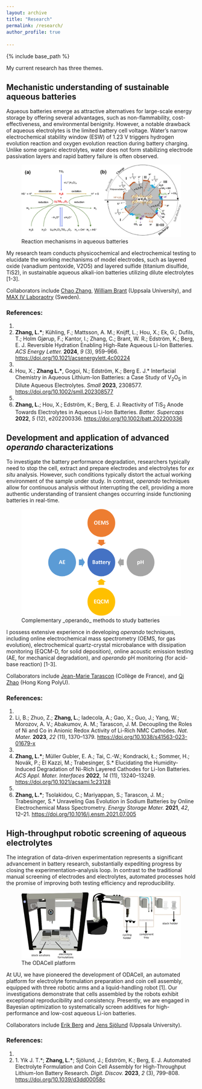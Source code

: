 ```yaml
---
layout: archive
title: "Research"
permalink: /research/
author_profile: true

---
```


{% include base_path %}

My current research has three themes.

## Mechanistic understanding of sustainable aqueous batteries

Aqueous batteries emerge as attractive alternatives for large-scale energy storage by offering several advantages, such as non-flammability, cost-effectiveness, and environmental benignity. However, a notable drawback of aqueous electrolytes is the limited battery cell voltage. Water’s narrow electrochemical stability window (ESW) of 1.23 V triggers hydrogen evolution reaction and oxygen evolution reaction during battery charging.  Unlike some organic electrolytes, water does not form stabilizing electrode passivation layers and rapid battery failure is often observed.

<figure>
  <a href="/images/respic/ALiB.png">
  <img src="/images/respic/ALiB.png" alt = "ALiB" />
    </a>
  <figcaption>Reaction mechanisms in aqueous batteries</figcaption>
</figure>

My research team conducts physicochemical and electrochemical testing to elucidate the working mechanisms of model electrodes, such as layered oxide (vanadium pentoxide, V2O5) and layered sulfide (titanium disulfide, TiS2), in sustainable aqueous alkali-ion batteries utilizing dilute electrolytes [1-3]. 

Collaborators include [Chao Zhang](https://tec-group.github.io/), [William Brant](https://www.katalog.uu.se/profile/?id=N15-843) (Uppsala University), and [MAX IV Laboraotry](https://www.maxiv.lu.se/) (Sweden).

### References:

1. <li><strong>Zhang, L.*</strong>; Kühling, F.; Mattsson, A. M.; Knijff, L.; Hou, X.; Ek, G.; Dufils, T.; Holm Gjørup, F.; Kantor, I.; Zhang, C.; Brant, W. R.; Edström, K.; Berg, E. J. Reversible Hydration Enabling High-Rate Aqueous Li-Ion Batteries. <em>ACS Energy Letter.</em> <strong>2024</strong>, <em>9</em> (3), 959–966. <a href="https://doi.org/10.1021/acsenergylett.4c00224">https://doi.org/10.1021/acsenergylett.4c00224</a></li>
2. <li>Hou, X.; <strong>Zhang L.*</strong>, Gogoi, N.; Edström, K.; Berg E. J.* Interfacial Chemistry in Aqueous Lithium-Ion Batteries: a Case Study of V<sub>2</sub>O<sub>5</sub> in Dilute Aqueous Electrolytes. <em>Small</em> <strong>2023</strong>, 2308577. <a href="https://doi.org/10.1002/smll.202308577">https://doi.org/10.1002/smll.202308577</a></li>
3. <li><strong>Zhang, L.</strong>; Hou, X.; Edström, K.; Berg, E. J. Reactivity of TiS<sub>2</sub> Anode Towards Electrolytes in Aqueous Li-Ion Batteries. <em>Batter. Supercaps</em> <strong>2022</strong>, <em>5</em> (12), e202200336. <a href="https://doi.org/10.1002/batt.202200336">https://doi.org/10.1002/batt.202200336</a></li>

## Development and application of advanced _operando_ characterizations

To investigate the battery performance degradation, researchers typically need to stop the cell, extract and prepare electrodes and electrolytes for _ex situ_ analysis. However, such conditions typically distort the actual working environment of the sample under study. In contrast, _operando_ techniques allow for continuous analysis without interrupting the cell, providing a more authentic understanding of transient changes occurring inside functioning batteries in real-time.

<figure>
  <a href="/images/respic/Operando.png">
  <img src="/images/respic/Operando.png" alt = "Operando" />
    </a>
  <figcaption>Complementary _operando_ methods to study batteries</figcaption>
</figure>

I possess extensive experience in developing _operando_ techniques, including online electrochemical mass spectrometry (OEMS, for gas evolution), electrochemical quartz-crystal microbalance with dissipation monitoring (EQCM-D, for solid deposition), online acoustic emission testing (AE, for mechanical degradation), and _operando_ pH monitoring (for acid-base reaction) [1-3].

Collaborators include [Jean-Marie Tarascon](https://solid-state-chemistry-energy-lab.org/) (Collège de France), and [Qi Zhao](https://qzucb.github.io/index.html) (Hong Kong PolyU).

### References:

1. <li>Li, B.; Zhuo, Z.; <strong>Zhang, L.</strong>; Iadecola, A.; Gao, X.; Guo, J.; Yang, W.; Morozov, A. V.; Abakumov, A. M.; Tarascon, J. M. Decoupling the Roles of Ni and Co in Anionic Redox Activity of Li-Rich NMC Cathodes. <em>Nat. Mater.</em> <strong>2023</strong>, <em>22</em> (11), 1370–1379. <a href="https://doi.org/10.1038/s41563-023-01679-x">https://doi.org/10.1038/s41563-023-01679-x</a></li>
2. <li><strong>Zhang, L.*</strong>; Müller Gubler, E. A.; Tai, C.-W.; Kondracki, Ł.; Sommer, H.; Novák, P.; El Kazzi, M.; Trabesinger, S.* Elucidating the Humidity-Induced Degradation of Ni-Rich Layered Cathodes for Li-Ion Batteries. <em>ACS Appl. Mater. Interfaces</em> <strong>2022</strong>, <em>14</em> (11), 13240–13249. <a href="https://doi.org/10.1021/acsami.1c23128">https://doi.org/10.1021/acsami.1c23128</a></li>
3. <li><strong>Zhang, L.*</strong>; Tsolakidou, C.; Mariyappan, S.; Tarascon, J. M.; Trabesinger, S.* Unraveling Gas Evolution in Sodium Batteries by Online Electrochemical Mass Spectrometry. <em>Energy Storage Mater.</em> <strong>2021</strong>, <em>42</em>, 12–21. <a href="https://doi.org/10.1016/j.ensm.2021.07.005">https://doi.org/10.1016/j.ensm.2021.07.005</a></li>

## High-throughput robotic screening of aqueous electrolytes

The integration of data-driven experimentation represents a significant advancement in battery research, substantially expediting progress by closing the experimentation–analysis loop. In contrast to the traditional manual screening of electrodes and electrolytes, automated processes hold the promise of improving both testing efficiency and reproducibility. 

<figure>
  <a href="/images/respic/ODACell.png">
  <img src="/images/respic/ODACell.png" alt = "ODACell" />
    </a>
  <figcaption>The ODACell platform</figcaption>
</figure>

At UU, we have pioneered the development of ODACell, an automated platform for electrolyte formulation preparation and coin cell assembly, equipped with three robotic arms and a liquid-handling robot [1]. Our investigations demonstrate that cells assembled by the robots exhibit exceptional reproducibility and consistency. Presently, we are engaged in Bayesian optimization to systematically screen additives for high-performance and low-cost aqueous Li-ion batteries. 

Collaborators include [Erik Berg](https://www.katalog.uu.se/profile/?id=N8-169) and [Jens Sjölund](https://jsjol.github.io/) (Uppsala University).

### References:

1. <li>1. Yik J. T.*; <strong>Zhang, L.*</strong>; Sjölund, J.; Edström, K.; Berg, E. J. Automated Electrolyte Formulation and Coin Cell Assembly for High-Throughput Lithium-Ion Battery Research. <em>Digit. Discov.</em> <strong>2023</strong>, <em>2</em> (3), 799–808. <a href="https://doi.org/10.1039/d3dd00058c">https://doi.org/10.1039/d3dd00058c</a></li>
